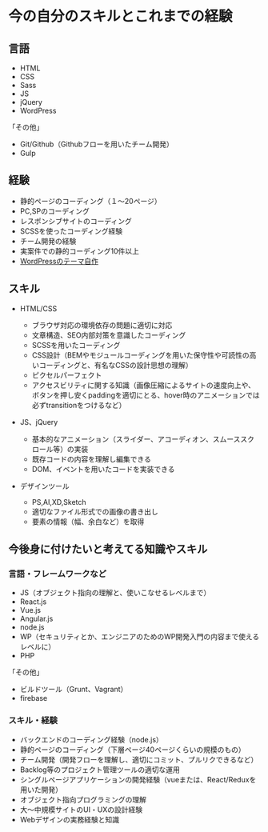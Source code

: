 # 今の自分のスキルとこれまでの経験

## 言語
* HTML
* CSS
* Sass
* JS
* jQuery
* WordPress

「その他」
* Git/Github（Githubフローを用いたチーム開発）
* Gulp

## 経験
* 静的ページのコーディング（１〜20ページ）
* PC,SPのコーディング
* レスポンシブサイトのコーディング
* SCSSを使ったコーディング経験
* チーム開発の経験
* 実案件での静的コーディング10件以上
* [WordPressのテーマ自作](https://wp-practice.xyz)


## スキル
* HTML/CSS
    * ブラウザ対応の環境依存の問題に適切に対応
    * 文章構造、SEO内部対策を意識したコーディング
    * SCSSを用いたコーディング
    * CSS設計（BEMやモジュールコーディングを用いた保守性や可読性の高いコーディングと、有名なCSSの設計思想の理解）
    * ピクセルパーフェクト
    * アクセスビリティに関する知識（画像圧縮によるサイトの速度向上や、ボタンを押し安くpaddingを適切にとる、hover時のアニメーションでは必ずtransitionをつけるなど）

* JS、jQuery
    * 基本的なアニメーション（スライダー、アコーディオン、スムーススクロール等）の実装
    * 既存コードの内容を理解し編集できる
    * DOM、イベントを用いたコードを実装できる

* デザインツール
    * PS,AI,XD,Sketch
    * 適切なファイル形式での画像の書き出し
    * 要素の情報（幅、余白など）を取得


## 今後身に付けたいと考えてる知識やスキル

### 言語・フレームワークなど
* JS（オブジェクト指向の理解と、使いこなせるレベルまで）
* React.js
* Vue.js
* Angular.js
* node.js
* WP（セキュリティとか、エンジニアのためのWP開発入門の内容まで使えるレベルに）
* PHP

「その他」
* ビルドツール（Grunt、Vagrant）
* firebase

### スキル・経験
* バックエンドのコーディング経験（node.js）
* 静的ページのコーディング（下層ページ40ページくらいの規模のもの）
* チーム開発（開発フローを理解し、適切にコミット、プルリクできるなど）
* Backlog等のプロジェクト管理ツールの適切な運用
* シングルページアプリケーションの開発経験（vueまたは、React/Reduxを用いた開発）
* オブジェクト指向プログラミングの理解
* 大〜中規模サイトのUI・UXの設計経験
* Webデザインの実務経験と知識
